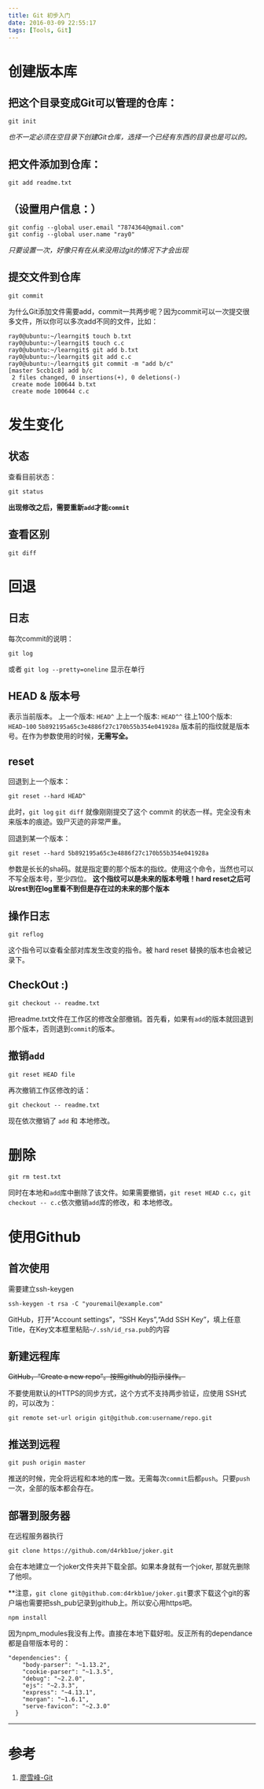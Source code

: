 ```yaml
---
title: Git 初步入门
date: 2016-03-09 22:55:17
tags: [Tools, Git]
---
```

# 创建版本库

## 把这个目录变成Git可以管理的仓库：
```
git init
```



*也不一定必须在空目录下创建Git仓库，选择一个已经有东西的目录也是可以的。*

## 把文件添加到仓库：
```
git add readme.txt
```

## （设置用户信息：）
```
git config --global user.email "7874364@gmail.com"
git config --global user.name "ray0"
```

*只要设置一次，好像只有在从来没用过git的情况下才会出现*


## 提交文件到仓库
```
git commit
```

为什么Git添加文件需要add，commit一共两步呢？因为commit可以一次提交很多文件，所以你可以多次add不同的文件，比如：
```
ray0@ubuntu:~/learngit$ touch b.txt
ray0@ubuntu:~/learngit$ touch c.c
ray0@ubuntu:~/learngit$ git add b.txt 
ray0@ubuntu:~/learngit$ git add c.c 
ray0@ubuntu:~/learngit$ git commit -m "add b/c"
[master 5ccb1c8] add b/c
 2 files changed, 0 insertions(+), 0 deletions(-)
 create mode 100644 b.txt
 create mode 100644 c.c
```

# 发生变化
## 状态

查看目前状态：
```
git status
```

**出现修改之后，需要重新`add`才能`commit`**

## 查看区别

```
git diff
```

# 回退
## 日志
每次commit的说明：
```
git log
```

或者 `git log --pretty=oneline` 显示在单行

## HEAD & 版本号
表示当前版本。
上一个版本: `HEAD^`
上上一个版本: `HEAD^^`
往上100个版本: `HEAD~100`
`5b892195a65c3e4886f27c170b55b354e041928a` 版本前的指纹就是版本号。在作为参数使用的时候，**无需写全。**

## reset
回退到上一个版本：
```
git reset --hard HEAD^
```

此时，`git log` `git diff` 就像刚刚提交了这个 commit 的状态一样。完全没有未来版本的痕迹。毁尸灭迹的非常严重。

回退到某一个版本：
```
git reset --hard 5b892195a65c3e4886f27c170b55b354e041928a
```

参数是长长的sha码。就是指定要的那个版本的指纹。使用这个命令，当然也可以不写全版本号，至少四位。
**这个指纹可以是未来的版本号哦！hard reset之后可以rest到在log里看不到但是存在过的未来的那个版本**

## 操作日志
```
git reflog
```

这个指令可以查看全部对库发生改变的指令。被 hard reset 替换的版本也会被记录下。

## CheckOut :)
```
git checkout -- readme.txt
```

把readme.txt文件在工作区的修改全部撤销。首先看，如果有`add`的版本就回退到那个版本，否则退到`commit`的版本。

## 撤销`add`
```
git reset HEAD file
```

再次撤销工作区修改的话：
```
git checkout -- readme.txt
```

现在依次撤销了 `add` 和 本地修改。

# 删除
```
git rm test.txt
```

同时在本地和`add`库中删除了该文件。如果需要撤销，`git reset HEAD c.c`，`git checkout -- c.c`依次撤销`add`库的修改，和 本地修改。

# 使用Github

## 首次使用
需要建立ssh-keygen
```
ssh-keygen -t rsa -C "youremail@example.com"
```

GitHub，打开“Account settings”，“SSH Keys”,“Add SSH Key”，填上任意Title，在Key文本框里粘贴`~/.ssh/id_rsa.pub`的内容

## 新建远程库
~~GitHub，“Create a new repo”。按照github的指示操作。~~

不要使用默认的HTTPS的同步方式，这个方式不支持两步验证，应使用 SSH式的，可以改为：
```
git remote set-url origin git@github.com:username/repo.git
```


## 推送到远程
```
git push origin master
```

推送的时候，完全将远程和本地的库一致。无需每次`commit`后都`push`。只要`push`一次，全部的版本都会存在。

## 部署到服务器
在远程服务器执行
```
git clone https://github.com/d4rkb1ue/joker.git
```

会在本地建立一个joker文件夹并下载全部。如果本身就有一个joker, 那就先删除了他呗。

**注意，`git clone git@github.com:d4rkb1ue/joker.git`要求下载这个git的客户端也需要把ssh_pub记录到github上。所以安心用https吧。

```
npm install 
```

因为npm_modules我没有上传。直接在本地下载好啦。反正所有的dependance都是自带版本号的：
```
"dependencies": {
    "body-parser": "~1.13.2",
    "cookie-parser": "~1.3.5",
    "debug": "~2.2.0",
    "ejs": "~2.3.3",
    "express": "~4.13.1",
    "morgan": "~1.6.1",
    "serve-favicon": "~2.3.0"
  }

```

---
# 参考

1. [廖雪峰-Git](http://www.liaoxuefeng.com/wiki/0013739516305929606dd18361248578c67b8067c8c017b000)
